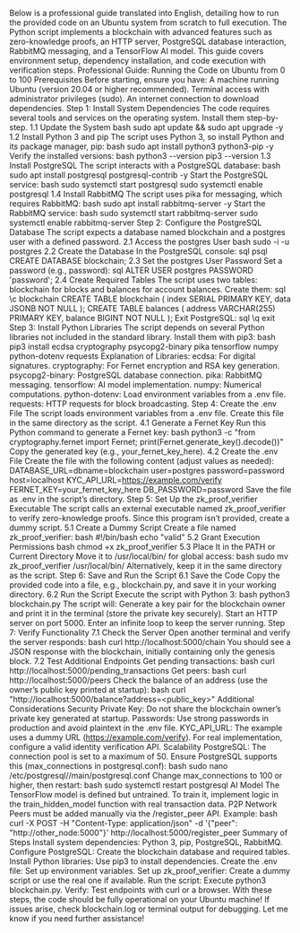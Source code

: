 Below is a professional guide translated into English, detailing how to run the provided code on an Ubuntu system from scratch to full execution. The Python script implements a blockchain with advanced features such as zero-knowledge proofs, an HTTP server, PostgreSQL database interaction, RabbitMQ messaging, and a TensorFlow AI model. This guide covers environment setup, dependency installation, and code execution with verification steps.
Professional Guide: Running the Code on Ubuntu from 0 to 100
Prerequisites
Before starting, ensure you have:
A machine running Ubuntu (version 20.04 or higher recommended).
Terminal access with administrator privileges (sudo).
An internet connection to download dependencies.
Step 1: Install System Dependencies
The code requires several tools and services on the operating system. Install them step-by-step.
1.1 Update the System
bash
sudo apt update && sudo apt upgrade -y
1.2 Install Python 3 and pip
The script uses Python 3, so install Python and its package manager, pip:
bash
sudo apt install python3 python3-pip -y
Verify the installed versions:
bash
python3 --version
pip3 --version
1.3 Install PostgreSQL
The script interacts with a PostgreSQL database:
bash
sudo apt install postgresql postgresql-contrib -y
Start the PostgreSQL service:
bash
sudo systemctl start postgresql
sudo systemctl enable postgresql
1.4 Install RabbitMQ
The script uses pika for messaging, which requires RabbitMQ:
bash
sudo apt install rabbitmq-server -y
Start the RabbitMQ service:
bash
sudo systemctl start rabbitmq-server
sudo systemctl enable rabbitmq-server
Step 2: Configure the PostgreSQL Database
The script expects a database named blockchain and a postgres user with a defined password.
2.1 Access the postgres User
bash
sudo -i -u postgres
2.2 Create the Database
In the PostgreSQL console:
sql
psql
CREATE DATABASE blockchain;
2.3 Set the postgres User Password
Set a password (e.g., password):
sql
ALTER USER postgres PASSWORD 'password';
2.4 Create Required Tables
The script uses two tables: blockchain for blocks and balances for account balances. Create them:
sql
\c blockchain
CREATE TABLE blockchain (
    index SERIAL PRIMARY KEY,
    data JSONB NOT NULL
);
CREATE TABLE balances (
    address VARCHAR(255) PRIMARY KEY,
    balance BIGINT NOT NULL
);
Exit PostgreSQL:
sql
\q
exit
Step 3: Install Python Libraries
The script depends on several Python libraries not included in the standard library. Install them with pip3:
bash
pip3 install ecdsa cryptography psycopg2-binary pika tensorflow numpy python-dotenv requests
Explanation of Libraries:
ecdsa: For digital signatures.
cryptography: For Fernet encryption and RSA key generation.
psycopg2-binary: PostgreSQL database connection.
pika: RabbitMQ messaging.
tensorflow: AI model implementation.
numpy: Numerical computations.
python-dotenv: Load environment variables from a .env file.
requests: HTTP requests for block broadcasting.
Step 4: Create the .env File
The script loads environment variables from a .env file. Create this file in the same directory as the script.
4.1 Generate a Fernet Key
Run this Python command to generate a Fernet key:
bash
python3 -c "from cryptography.fernet import Fernet; print(Fernet.generate_key().decode())"
Copy the generated key (e.g., your_fernet_key_here).
4.2 Create the .env File
Create the file with the following content (adjust values as needed):
DATABASE_URL=dbname=blockchain user=postgres password=password host=localhost
KYC_API_URL=https://example.com/verify
FERNET_KEY=your_fernet_key_here
DB_PASSWORD=password
Save the file as .env in the script’s directory.
Step 5: Set Up the zk_proof_verifier Executable
The script calls an external executable named zk_proof_verifier to verify zero-knowledge proofs. Since this program isn’t provided, create a dummy script.
5.1 Create a Dummy Script
Create a file named zk_proof_verifier:
bash
#!/bin/bash
echo "valid"
5.2 Grant Execution Permissions
bash
chmod +x zk_proof_verifier
5.3 Place It in the PATH or Current Directory
Move it to /usr/local/bin/ for global access:
bash
sudo mv zk_proof_verifier /usr/local/bin/
Alternatively, keep it in the same directory as the script.
Step 6: Save and Run the Script
6.1 Save the Code
Copy the provided code into a file, e.g., blockchain.py, and save it in your working directory.
6.2 Run the Script
Execute the script with Python 3:
bash
python3 blockchain.py
The script will:
Generate a key pair for the blockchain owner and print it in the terminal (store the private key securely).
Start an HTTP server on port 5000.
Enter an infinite loop to keep the server running.
Step 7: Verify Functionality
7.1 Check the Server
Open another terminal and verify the server responds:
bash
curl http://localhost:5000/chain
You should see a JSON response with the blockchain, initially containing only the genesis block.
7.2 Test Additional Endpoints
Get pending transactions:
bash
curl http://localhost:5000/pending_transactions
Get peers:
bash
curl http://localhost:5000/peers
Check the balance of an address (use the owner’s public key printed at startup):
bash
curl "http://localhost:5000/balance?address=<public_key>"
Additional Considerations
Security
Private Key: Do not share the blockchain owner’s private key generated at startup.
Passwords: Use strong passwords in production and avoid plaintext in the .env file.
KYC_API_URL: The example uses a dummy URL (https://example.com/verify). For real implementation, configure a valid identity verification API.
Scalability
PostgreSQL: The connection pool is set to a maximum of 50. Ensure PostgreSQL supports this (max_connections in postgresql.conf):
bash
sudo nano /etc/postgresql/<version>/main/postgresql.conf
Change max_connections to 100 or higher, then restart:
bash
sudo systemctl restart postgresql
AI Model
The TensorFlow model is defined but untrained. To train it, implement logic in the train_hidden_model function with real transaction data.
P2P Network
Peers must be added manually via the /register_peer API. Example:
bash
curl -X POST -H "Content-Type: application/json" -d '{"peer": "http://other_node:5000"}' http://localhost:5000/register_peer
Summary of Steps
Install system dependencies: Python 3, pip, PostgreSQL, RabbitMQ.
Configure PostgreSQL: Create the blockchain database and required tables.
Install Python libraries: Use pip3 to install dependencies.
Create the .env file: Set up environment variables.
Set up zk_proof_verifier: Create a dummy script or use the real one if available.
Run the script: Execute python3 blockchain.py.
Verify: Test endpoints with curl or a browser.
With these steps, the code should be fully operational on your Ubuntu machine! If issues arise, check blockchain.log or terminal output for debugging. Let me know if you need further assistance!
